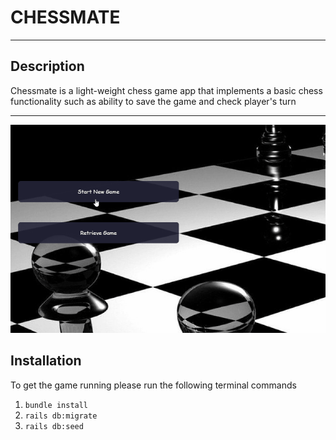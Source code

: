 
# CHESSMATE 
---

## Description
  Chessmate is a light-weight chess game app that implements a basic chess functionality such as ability to save the game and check player's turn

---

![chessgame demo GIF](demo.gif)

## Installation
  To get the game running please run the following terminal commands

  1. `bundle install`
  2. `rails db:migrate`
  3. `rails db:seed`